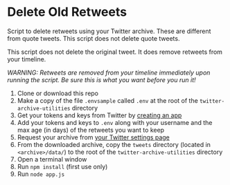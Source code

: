 # Delete Old Retweets

Script to delete retweets using your Twitter archive. These are different from quote tweets. This script does not delete quote tweets.

This script does not delete the original tweet. It does remove retweets from your timeline.

*WARNING: Retweets are removed from your timeline immediately upon running the script. Be sure this is what you want before you run it!*

1. Clone or download this repo
1. Make a copy of the file `.envsample` called `.env` at the root of the `twitter-archive-utilities` directory
1. Get your tokens and keys from Twitter by [creating an app](https://apps.twitter.com/)
1. Add your tokens and keys to `.env` along with your username and the max age (in days) of the retweets you want to keep
1. Request your archive from [your Twitter settings page](https://twitter.com/settings/account)
1. From the downloaded archive, copy the `tweets` directory (located in `<archive>/data/`) to the root of the `twitter-archive-utilities` directory
1. Open a terminal window
1. Run `npm install` (first use only)
1. Run `node app.js`
